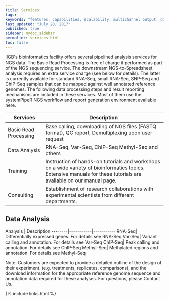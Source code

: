 ```yaml
---
title: Services
tags:
keywords: "features, capabilities, scalability, multichannel output, dita, hats, comparison, benefits"
last_updated: "July 20, 2017"
published: true
sidebar: mydoc_sidebar
permalink: services.html
toc: false
---
```


IIGB's bioinformatics facility offers several pipelined analysis services for NGS data. The Basic Read Processing is free of charge if performed as part of the NGS sequencing service. The downstream NGS-to-Spreadsheet analysis requires an extra service charge (see below for details). The latter is currently available for standard RNA-Seq, small RNA-Seq, SNP-Seq and ChIP-Seq samples that can be mapped against well annotated reference genomes. The following data processing steps and result reporting mechanisms are included in these services. Most of them use the systemPipeR NGS workflow and report generation environment available here.

Services | Description
--------|-----------
Basic Read Processing | Base calling, downloading of NGS files (FASTQ format), QC report, Demultiplexing upon user request
Data Analysis | RNA-Seq, Var-Seq, ChIP-Seq Methyl-Seq and others
Training | Instruction of hands-on tutorials and workshops on a wide variety of bioinformatics topics. Extensive manuals for these tutorials are available on our manual page.
Consulting | Establishment of research collaborations with experimental scientists from different departments.


## Data Analysis

Analysis | Description
--------|-----------|-----------
RNA-Seq| Differentially expressed genes. For details see RNA-Seq
Var-Seq| Variant calling and annotation. For details see Var-Seq
ChIP-Seq| Peak calling and annotation. For details see ChIP-Seq
Methyl-Seq| Methylated regions and annotation. For details see Methyl-Seq

Note: Customers are expected to provide a detailed outline of the design of their experiment. (e.g. treatments, replicates, comparisons), and the download information for the appropriate reference genome sequence and annotation data required for these analyses. For questions, please Contact Us.

{% include links.html %}
